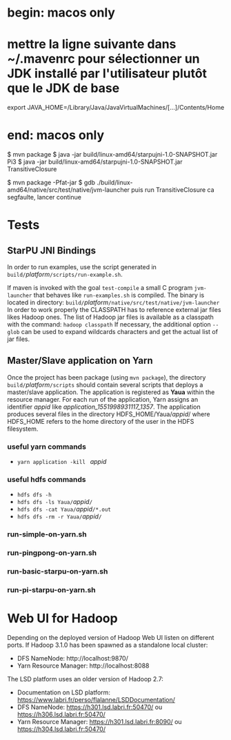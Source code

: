 <!---
 StarPU --- Runtime system for heterogeneous multicore architectures.

 Copyright (C) 2022-2022    University of Bordeaux, CNRS (LaBRI UMR 5800), Inria

 StarPU is free software; you can redistribute it and/or modify
 it under the terms of the GNU Lesser General Public License as published by
 the Free Software Foundation; either version 2.1 of the License, or (at
 your option) any later version.

 StarPU is distributed in the hope that it will be useful, but
 WITHOUT ANY WARRANTY; without even the implied warranty of
 MERCHANTABILITY or FITNESS FOR A PARTICULAR PURPOSE.

 See the GNU Lesser General Public License in COPYING.LGPL for more details.
-->

# begin: macos only
# mettre la ligne suivante dans ~/.mavenrc pour sélectionner un JDK installé par l'utilisateur plutôt que le JDK de base
export JAVA_HOME=/Library/Java/JavaVirtualMachines/[...]/Contents/Home
# end: macos only

$ mvn package
$ java -jar build/linux-amd64/starpujni-1.0-SNAPSHOT.jar Pi3
$ java -jar build/linux-amd64/starpujni-1.0-SNAPSHOT.jar TransitiveClosure


$ mvn package -Pfat-jar
$ gdb ./build/linux-amd64/native/src/test/native/jvm-launcher
puis
run TransitiveClosure
ca segfaulte, lancer
continue

# Tests

## StarPU JNI Bindings

In order to run examples, use the script generated in `build/`*platform*`/scripts/run-example.sh`.

If maven is invoked with the goal `test-compile` a small C program 
`jvm-launcher` that behaves like `run-examples.sh` is compiled. The 
binary is located in directory: `build/`*platform*`/native/src/test/native/jvm-launcher`
In order to work properly the CLASSPATH has to reference external jar files likes Hadoop ones.
The list of Hadoop jar files is available as a classpath with the command: `hadoop classpath`
If necessary, the additional option `--glob` can be used to expand wildcards characters and 
get the actual list of jar files.

## Master/Slave application on Yarn

Once the project has been package (using `mvn package`), the directory `build/`*platform*`/scripts` should contain several scripts that deploys a
master/slave application. The application is registered as **Yaua** within the resource manager. For each run of the application, Yarn assigns
an identifier *appid* like *application_1551998931117_1357*. The application produces several files in the directory HDFS_HOME/Yaua/*appid*/ where
HDFS_HOME refers to the home directory of the user in the HDFS filesystem.

### useful yarn commands
- `yarn application -kill ` *appid*

### useful hdfs commands

- `hdfs dfs -h`
- `hdfs dfs -ls Yaua/`*appid*`/`
- `hdfs dfs -cat Yaua/`*appid*`/*.out`
- `hdfs dfs -rm -r Yaua/`*appid*`/`

### run-simple-on-yarn.sh
### run-pingpong-on-yarn.sh
### run-basic-starpu-on-yarn.sh
### run-pi-starpu-on-yarn.sh

# Web UI for Hadoop

Depending on the deployed version of Hadoop Web UI listen on different ports.
If Hadoop 3.1.0 has been spawned as a standalone local cluster:
- DFS NameNode: http://localhost:9870/
- Yarn Resource Manager: http://localhost:8088

The LSD platform uses an older version of Hadoop 2.7:
- Documentation on LSD platform: https://www.labri.fr/perso/flalanne/LSDDocumentation/
- DFS NameNode: https://h301.lsd.labri.fr:50470/ ou https://h306.lsd.labri.fr:50470/
- Yarn Resource Manager: https://h301.lsd.labri.fr:8090/ ou https://h304.lsd.labri.fr:50470/

